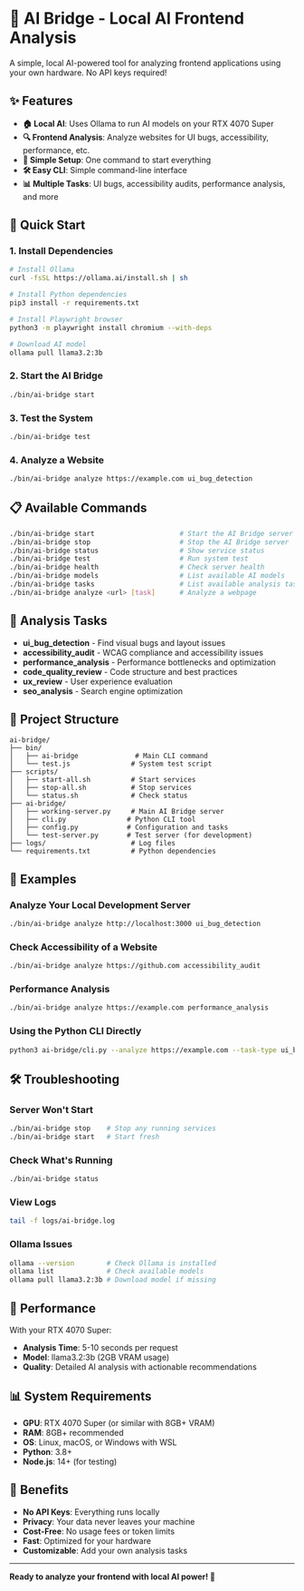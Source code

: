 # 🤖 AI Bridge - Local AI Frontend Analysis

A simple, local AI-powered tool for analyzing frontend applications using your own hardware. No API keys required!

## ✨ Features

- **🏠 Local AI**: Uses Ollama to run AI models on your RTX 4070 Super
- **🔍 Frontend Analysis**: Analyze websites for UI bugs, accessibility, performance, etc.
- **🚀 Simple Setup**: One command to start everything
- **🛠️ Easy CLI**: Simple command-line interface
- **📊 Multiple Tasks**: UI bugs, accessibility audits, performance analysis, and more

## 🚀 Quick Start

### 1. Install Dependencies

```bash
# Install Ollama
curl -fsSL https://ollama.ai/install.sh | sh

# Install Python dependencies
pip3 install -r requirements.txt

# Install Playwright browser
python3 -m playwright install chromium --with-deps

# Download AI model
ollama pull llama3.2:3b
```

### 2. Start the AI Bridge

```bash
./bin/ai-bridge start
```

### 3. Test the System

```bash
./bin/ai-bridge test
```

### 4. Analyze a Website

```bash
./bin/ai-bridge analyze https://example.com ui_bug_detection
```

## 📋 Available Commands

```bash
./bin/ai-bridge start                     # Start the AI Bridge server
./bin/ai-bridge stop                      # Stop the AI Bridge server
./bin/ai-bridge status                    # Show service status
./bin/ai-bridge test                      # Run system test
./bin/ai-bridge health                    # Check server health
./bin/ai-bridge models                    # List available AI models
./bin/ai-bridge tasks                     # List available analysis tasks
./bin/ai-bridge analyze <url> [task]      # Analyze a webpage
```

## 🎯 Analysis Tasks

- **ui_bug_detection** - Find visual bugs and layout issues
- **accessibility_audit** - WCAG compliance and accessibility issues
- **performance_analysis** - Performance bottlenecks and optimization
- **code_quality_review** - Code structure and best practices
- **ux_review** - User experience evaluation
- **seo_analysis** - Search engine optimization

## 📁 Project Structure

```
ai-bridge/
├── bin/
│   ├── ai-bridge              # Main CLI command
│   └── test.js               # System test script
├── scripts/
│   ├── start-all.sh          # Start services
│   ├── stop-all.sh           # Stop services
│   └── status.sh             # Check status
├── ai-bridge/
│   ├── working-server.py     # Main AI Bridge server
│   ├── cli.py               # Python CLI tool
│   ├── config.py            # Configuration and tasks
│   └── test-server.py       # Test server (for development)
├── logs/                     # Log files
└── requirements.txt          # Python dependencies
```

## 🔧 Examples

### Analyze Your Local Development Server
```bash
./bin/ai-bridge analyze http://localhost:3000 ui_bug_detection
```

### Check Accessibility of a Website
```bash
./bin/ai-bridge analyze https://github.com accessibility_audit
```

### Performance Analysis
```bash
./bin/ai-bridge analyze https://example.com performance_analysis
```

### Using the Python CLI Directly
```bash
python3 ai-bridge/cli.py --analyze https://example.com --task-type ui_bug_detection
```

## 🛠️ Troubleshooting

### Server Won't Start
```bash
./bin/ai-bridge stop    # Stop any running services
./bin/ai-bridge start   # Start fresh
```

### Check What's Running
```bash
./bin/ai-bridge status
```

### View Logs
```bash
tail -f logs/ai-bridge.log
```

### Ollama Issues
```bash
ollama --version        # Check Ollama is installed
ollama list             # Check available models
ollama pull llama3.2:3b # Download model if missing
```

## 🚀 Performance

With your RTX 4070 Super:
- **Analysis Time**: 5-10 seconds per request
- **Model**: llama3.2:3b (2GB VRAM usage)
- **Quality**: Detailed AI analysis with actionable recommendations

## 📊 System Requirements

- **GPU**: RTX 4070 Super (or similar with 8GB+ VRAM)
- **RAM**: 8GB+ recommended
- **OS**: Linux, macOS, or Windows with WSL
- **Python**: 3.8+
- **Node.js**: 14+ (for testing)

## 🎉 Benefits

- **No API Keys**: Everything runs locally
- **Privacy**: Your data never leaves your machine
- **Cost-Free**: No usage fees or token limits
- **Fast**: Optimized for your hardware
- **Customizable**: Add your own analysis tasks

---

**Ready to analyze your frontend with local AI power! 🎯**